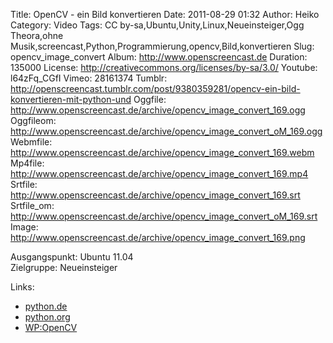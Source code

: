 Title: OpenCV - ein Bild konvertieren
Date: 2011-08-29 01:32
Author: Heiko
Category: Video
Tags: CC by-sa,Ubuntu,Unity,Linux,Neueinsteiger,Ogg Theora,ohne Musik,screencast,Python,Programmierung,opencv,Bild,konvertieren
Slug: opencv_image_convert
Album: http://www.openscreencast.de
Duration: 135000
License: http://creativecommons.org/licenses/by-sa/3.0/
Youtube: l64zFq_CGfI
Vimeo: 28161374
Tumblr: http://openscreencast.tumblr.com/post/9380359281/opencv-ein-bild-konvertieren-mit-python-und
Oggfile: http://www.openscreencast.de/archive/opencv_image_convert_169.ogg
Oggfileom: http://www.openscreencast.de/archive/opencv_image_convert_oM_169.ogg
Webmfile: http://www.openscreencast.de/archive/opencv_image_convert_169.webm
Mp4file: http://www.openscreencast.de/archive/opencv_image_convert_169.mp4
Srtfile: http://www.openscreencast.de/archive/opencv_image_convert_169.srt
Srtfile_om: http://www.openscreencast.de/archive/opencv_image_convert_oM_169.srt
Image: http://www.openscreencast.de/archive/opencv_image_convert_169.png

Ausgangspunkt: Ubuntu 11.04  
Zielgruppe: Neueinsteiger  

Links:

  * [python.de](http://www.python.de "Link zu Python.de" )
  * [python.org](http://www.python.org "Link zu Python.org" )
  * [WP:OpenCV](http://de.wikipedia.org/wiki/OpenCV "Link zu WP:OpenCV" )

